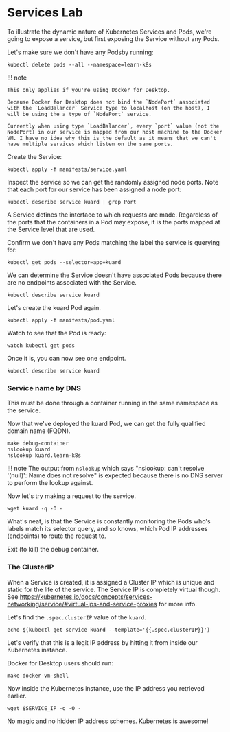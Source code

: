 # Services Lab

To illustrate the dynamic nature of Kubernetes Services and Pods, we're going to expose a service, but first exposing the Service without any Pods.

Let's make sure we don't have any Podsby running:

    kubectl delete pods --all --namespace=learn-k8s

!!! note

    This only applies if you're using Docker for Desktop.
    
    Because Docker for Desktop does not bind the `NodePort` associated with the `LoadBalancer` Service type to localhost (on the host), I will be using the a type of `NodePort` service.

    Currently when using type `LoadBalancer`, every `port` value (not the NodePort) in our service is mapped from our host machine to the Docker VM. I have no idea why this is the default as it means that we can't have multiple services which listen on the same ports.

Create the Service:

    kubectl apply -f manifests/service.yaml

Inspect the service so we can get the randomly assigned node ports. Note that each port for our service has been assigned a node port:

    kubectl describe service kuard | grep Port

A Service defines the interface to which requests are made. Regardless of the ports that the containers in a Pod may expose, it is the ports mapped at the Service level that are used.

Confirm we don't have any Pods matching the label the service is querying for:

    kubectl get pods --selector=app=kuard

We can determine the Service doesn't have associated Pods because there are no endpoints associated with the Service.

    kubectl describe service kuard

Let's create the kuard Pod again.

    kubectl apply -f manifests/pod.yaml

Watch to see that the Pod is ready:

    watch kubectl get pods

Once it is, you can now see one endpoint.

    kubectl describe service kuard

### Service name by DNS

This must be done through a container running in the same namespace as the service.

Now that we've deployed the kuard Pod, we can get the fully qualified domain name (FQDN).

    make debug-container
    nslookup kuard
    nslookup kuard.learn-k8s

!!! note
    The output from `nslookup` which says "nslookup: can't resolve '(null)': Name does not resolve" is expected because there is no DNS server to perform the lookup against.

Now let's try making a request to the service.

    wget kuard -q -O -

What's neat, is that the Service is constantly monitoring the Pods who's labels match its selector query, and so knows, which Pod IP addresses (endpoints) to route the request to.

Exit (to kill) the debug container.

### The ClusterIP

When a Service is created, it is assigned a Cluster IP which is unique and static for the life of the service. The Service IP is completely virtual though. See https://kubernetes.io/docs/concepts/services-networking/service/#virtual-ips-and-service-proxies for more info.

Let's find the `.spec.clusterIP` value of the `kuard`.

    echo $(kubectl get service kuard --template='{{.spec.clusterIP}}')

Let's verify that this is a legit IP address by hitting it from inside our Kubernetes instance.

Docker for Desktop users should run:

    make docker-vm-shell

Now inside the Kubernetes instance, use the IP address you retrieved earlier.

    wget $SERVICE_IP -q -O -

No magic and no hidden IP address schemes. Kubernetes is awesome!

<!-- TODO
 - Creating a Service alias to point to external services (e.g. PostgreSQL instance) outside of the cluster.
 - Ambassador. 
>
